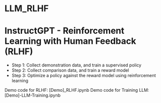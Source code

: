 # LLM_RLHF
# InstructGPT - Reinforcement Learning with Human Feedback (RLHF)
- Step 1: Collect demonstration data, and train a supervised policy
- Step 2: Collect comparison data, and train a reward model
- Step 3: Optimize a policy against the reward model using reinforcement learning

Demo code for RLHF: [Demo]_RLHF.ipynb
Demo code for Training LLM: [Demo]-LLM-Training.ipynb
